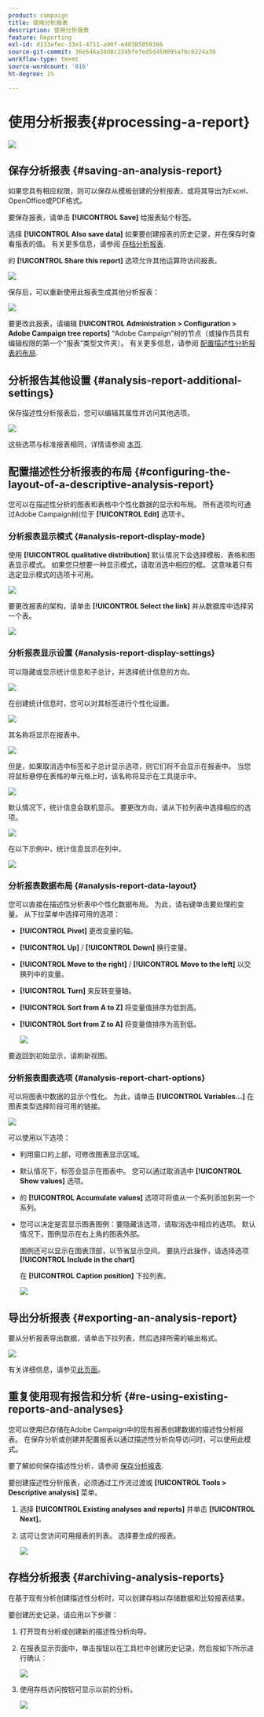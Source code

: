 ```yaml
---
product: campaign
title: 使用分析报表
description: 使用分析报表
feature: Reporting
exl-id: d133efec-33e1-4711-a90f-e40385059386
source-git-commit: 36e546a34d8c2345fefed5d459095a76c6224a38
workflow-type: tm+mt
source-wordcount: '816'
ht-degree: 1%

---
```


# 使用分析报表{#processing-a-report}

![](../../assets/common.svg)

## 保存分析报表 {#saving-an-analysis-report}

如果您具有相应权限，则可以保存从模板创建的分析报表，或将其导出为Excel、OpenOffice或PDF格式。

要保存报表，请单击 **[!UICONTROL Save]** 给报表贴个标签。

选择 **[!UICONTROL Also save data]** 如果要创建报表的历史记录，并在保存时查看报表的值。 有关更多信息，请参阅 [存档分析报表](#archiving-analysis-reports).

的 **[!UICONTROL Share this report]** 选项允许其他运算符访问报表。

![](assets/s_ncs_user_report_wizard_010.png)

保存后，可以重新使用此报表生成其他分析报表：

![](assets/s_ncs_user_report_wizard_08a.png)

要更改此报表，请编辑 **[!UICONTROL Administration > Configuration > Adobe Campaign tree reports]** “Adobe Campaign”树的节点（或操作员具有编辑权限的第一个“报表”类型文件夹）。 有关更多信息，请参阅 [配置描述性分析报表的布局](#configuring-the-layout-of-a-descriptive-analysis-report).

## 分析报告其他设置 {#analysis-report-additional-settings}

保存描述性分析报表后，您可以编辑其属性并访问其他选项。

![](assets/s_ncs_user_report_wizard_08b.png)

这些选项与标准报表相同，详情请参阅 [本页](../../reporting/using/properties-of-the-report.md).

## 配置描述性分析报表的布局 {#configuring-the-layout-of-a-descriptive-analysis-report}

您可以在描述性分析的图表和表格中个性化数据的显示和布局。 所有选项均可通过Adobe Campaign树(位于 **[!UICONTROL Edit]** 选项卡。

### 分析报表显示模式 {#analysis-report-display-mode}

使用 **[!UICONTROL qualitative distribution]** 默认情况下会选择模板、表格和图表显示模式。 如果您只想要一种显示模式，请取消选中相应的框。 这意味着只有选定显示模式的选项卡可用。

![](assets/s_ncs_advuser_report_display_01.png)

要更改报表的架构，请单击 **[!UICONTROL Select the link]** 并从数据库中选择另一个表。

![](assets/s_ncs_advuser_report_display_02.png)

### 分析报表显示设置 {#analysis-report-display-settings}

可以隐藏或显示统计信息和子总计，并选择统计信息的方向。

![](assets/s_ncs_advuser_report_display_05.png)

在创建统计信息时，您可以对其标签进行个性化设置。

![](assets/s_ncs_advuser_report_display_06.png)

其名称将显示在报表中。

![](assets/s_ncs_advuser_report_display_07.png)

但是，如果取消选中标签和子总计显示选项，则它们将不会显示在报表中。 当您将鼠标悬停在表格的单元格上时，该名称将显示在工具提示中。

![](assets/s_ncs_advuser_report_display_08.png)

默认情况下，统计信息会联机显示。 要更改方向，请从下拉列表中选择相应的选项。

![](assets/s_ncs_advuser_report_wizard_035a.png)

在以下示例中，统计信息显示在列中。

![](assets/s_ncs_advuser_report_wizard_035.png)

### 分析报表数据布局 {#analysis-report-data-layout}

您可以直接在描述性分析表中个性化数据布局。 为此，请右键单击要处理的变量。 从下拉菜单中选择可用的选项：

* **[!UICONTROL Pivot]** 更改变量的轴。
* **[!UICONTROL Up]** / **[!UICONTROL Down]** 换行变量。
* **[!UICONTROL Move to the right]** / **[!UICONTROL Move to the left]** 以交换列中的变量。
* **[!UICONTROL Turn]** 来反转变量轴。
* **[!UICONTROL Sort from A to Z]** 将变量值排序为低到高。
* **[!UICONTROL Sort from Z to A]** 将变量值排序为高到低。

   ![](assets/s_ncs_advuser_report_wizard_016.png)

要返回到初始显示，请刷新视图。

### 分析报表图表选项 {#analysis-report-chart-options}

可以将图表中数据的显示个性化。 为此，请单击 **[!UICONTROL Variables...]** 在图表类型选择阶段可用的链接。

![](assets/s_ncs_advuser_report_wizard_3c.png)

可以使用以下选项：

* 利用窗口的上部，可修改图表显示区域。
* 默认情况下，标签会显示在图表中。 您可以通过取消选中 **[!UICONTROL Show values]** 选项。
* 的 **[!UICONTROL Accumulate values]** 选项可将值从一个系列添加到另一个系列。
* 您可以决定是否显示图表图例：要隐藏该选项，请取消选中相应的选项。 默认情况下，图例显示在右上角的图表外部。

   图例还可以显示在图表顶部，以节省显示空间。 要执行此操作，请选择选项 **[!UICONTROL Include in the chart]**

   在 **[!UICONTROL Caption position]** 下拉列表。

   ![](assets/s_ncs_advuser_report_wizard_3d.png)

## 导出分析报表 {#exporting-an-analysis-report}

要从分析报表导出数据，请单击下拉列表，然后选择所需的输出格式。

![](assets/s_ncs_user_report_wizard_09.png)

有关详细信息，请参见[此页面](../../reporting/using/actions-on-reports.md)。

## 重复使用现有报告和分析 {#re-using-existing-reports-and-analyses}

您可以使用已存储在Adobe Campaign中的现有报表创建数据的描述性分析报表。 在保存分析或创建并配置报表以通过描述性分析向导访问时，可以使用此模式。

要了解如何保存描述性分析，请参阅 [保存分析报表](#saving-an-analysis-report).

要创建描述性分析报表，必须通过工作流过渡或 **[!UICONTROL Tools > Descriptive analysis]** 菜单。

1. 选择 **[!UICONTROL Existing analyses and reports]** 并单击 **[!UICONTROL Next]**。
1. 这可让您访问可用报表的列表。 选择要生成的报表。

   ![](assets/s_ncs_user_report_wizard_01.png)

## 存档分析报表 {#archiving-analysis-reports}

在基于现有分析创建描述性分析时，可以创建存档以存储数据和比较报表结果。

要创建历史记录，请应用以下步骤：

1. 打开现有分析或创建新的描述性分析向导。
1. 在报表显示页面中，单击按钮以在工具栏中创建历史记录，然后按如下所示进行确认：

   ![](assets/reporting_descriptive_historize_icon.png)

1. 使用存档访问按钮可显示以前的分析。

   ![](assets/reporting_descriptive_historize_access.png)
